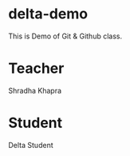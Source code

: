 # delta-demo
This is Demo of Git &amp; Github class.
# Teacher
Shradha Khapra

# Student
Delta Student